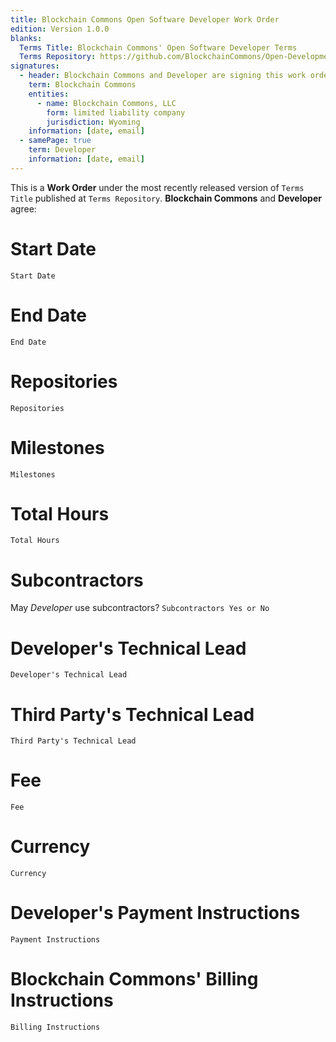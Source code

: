 ```yaml
---
title: Blockchain Commons Open Software Developer Work Order
edition: Version 1.0.0
blanks:
  Terms Title: Blockchain Commons' Open Software Developer Terms
  Terms Repository: https://github.com/BlockchainCommons/Open-Development/tree/form-to-subdirectory/open-software-developer-contract
signatures:
  - header: Blockchain Commons and Developer are signing this work order on the dates by their signatures.
    term: Blockchain Commons
    entities:
      - name: Blockchain Commons, LLC
        form: limited liability company
        jurisdiction: Wyoming
    information: [date, email]
  - samePage: true
    term: Developer
    information: [date, email]
---
```


This is a **Work Order** under the most recently released version of `Terms Title` published at `Terms Repository`.  **Blockchain Commons** and **Developer** agree:

# Start Date

`Start Date`

# End Date

`End Date`

# Repositories

`Repositories`

# Milestones

`Milestones`

# Total Hours

`Total Hours`

# Subcontractors

May _Developer_ use subcontractors? `Subcontractors Yes or No`

# Developer's Technical Lead

`Developer's Technical Lead`

# Third Party's Technical Lead

`Third Party's Technical Lead`

# Fee

`Fee`

# Currency

`Currency`

# Developer's Payment Instructions

`Payment Instructions`

# Blockchain Commons' Billing Instructions

`Billing Instructions`
